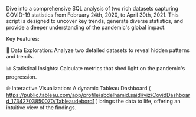 Dive into a comprehensive SQL analysis of two rich datasets capturing COVID-19 statistics from February 24th, 2020, to April 30th, 2021. This script is designed to uncover key trends, generate diverse statistics, and provide a deeper understanding of the pandemic's global impact.

Key Features:

🚀 Data Exploration: Analyze two detailed datasets to reveal hidden patterns and trends.

📊 Statistical Insights: Calculate metrics that shed light on the pandemic's progression.

🌐 Interactive Visualization: A dynamic Tableau Dashboard ( https://public.tableau.com/app/profile/abdelhamid.saidi/viz/CovidDashboard_17342703850070/Tableaudebord1 ) brings the data to life, offering an intuitive view of the findings.
